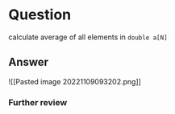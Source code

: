# Question
calculate average of all elements in `double a[N]`
## Answer
![[Pasted image 20221109093202.png]]

### Further review
